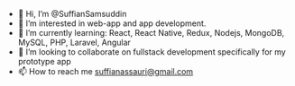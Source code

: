 - 👋 Hi, I’m @SuffianSamsuddin
- 👀 I’m interested in web-app and app development.
- 🌱 I’m currently learning: React, React Native, Redux, Nodejs, MongoDB, MySQL, PHP, Laravel, Angular
- 💞️ I’m looking to collaborate on fullstack development specifically for my prototype app
- 📫 How to reach me suffianassauri@gmail.com

<!---
SuffianSamsuddin/SuffianSamsuddin is a ✨ special ✨ repository because its `README.md` (this file) appears on your GitHub profile.
You can click the Preview link to take a look at your changes.
--->
